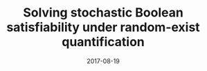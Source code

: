 ---
title: "Solving stochastic Boolean satisfiability under random-exist quantification"
collection: publications
permalink: /publication/2017-08-19-ijcai-2017
date: 2017-08-19
venue: 'IJCAI'
paperurl: 'https://doi.org/10.24963/ijcai.2017/96'
citation: 'Nian-Ze Lee, Yen-Shi Wang, and Jie-Hong R. Jiang. In Proceedings of the International Joint Conference on Artificial Intelligence, IJCAI, pages 688-694. IJCAI Organization, 2017.'
---